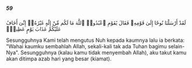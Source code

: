 ##### 59

<span class="ayah">لَقَدْ أَرْسَلْنَا نُوحًا إِلَىٰ قَوْمِهِۦ فَقَالَ يَٰقَوْمِ ٱعْبُدُوا۟ ٱللَّهَ مَا لَكُم مِّنْ إِلَٰهٍ غَيْرُهُۥٓ إِنِّىٓ أَخَافُ عَلَيْكُمْ عَذَابَ يَوْمٍ عَظِيمٍۢ</span>

<span class="ayah_translation">Sesungguhnya Kami telah mengutus Nuh kepada kaumnya lalu ia berkata: "Wahai kaumku sembahlah Allah, sekali-kali tak ada Tuhan bagimu selain-Nya". Sesungguhnya (kalau kamu tidak menyembah Allah), aku takut kamu akan ditimpa azab hari yang besar (kiamat).</span>
